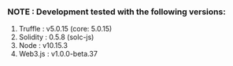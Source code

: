 ### NOTE : Development tested with the following versions:

1. Truffle : v5.0.15 (core: 5.0.15)
2. Solidity : 0.5.8 (solc-js)
3. Node : v10.15.3
4. Web3.js : v1.0.0-beta.37


